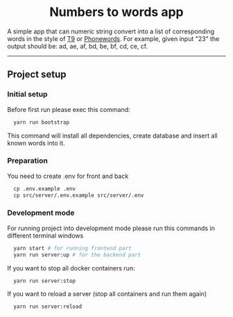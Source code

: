 <div align="center">
  <h1>Numbers to words app</h1>
</div>

A simple app that can numeric string convert into a list of corresponding words in the style of [T9](https://en.wikipedia.org/wiki/T9_(predictive_text)) or [Phonewords](https://en.wikipedia.org/wiki/Phoneword). For example, given input "23" the output should be: ad, ae, af, bd, be, bf, cd, ce, cf.

---

## Project setup
### Initial setup
Before first run please exec this command:
```bash
  yarn run bootstrap
```

This command will install all dependencies, create database and insert all known words into it.

### Preparation
You need to create .env for front and back
```bash
  cp .env.example .env
  cp src/server/.env.example src/server/.env
```

### Development mode
For running project into development mode please run this commands in different terminal windows
```bash
  yarn start # for running frontend part
  yarn run server:up # for the backend part
```

If you want to stop all docker containers run:
```bash
  yarn run server:stop
```

If you want to reload a server (stop all containers and run them again)
```bash
  yarn run server:reload
```
